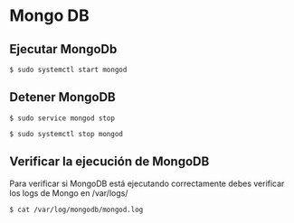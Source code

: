 # Mongo DB 

  ## Ejecutar MongoDb

    $ sudo systemctl start mongod

## Detener MongoDB

    $ sudo service mongod stop
    
    $ sudo systemctl stop mongod


## Verificar la ejecución de MongoDB

  Para verificar si MongoDB está ejecutando correctamente debes verificar los logs de Mongo en /var/logs/

    $ cat /var/log/mongodb/mongod.log

